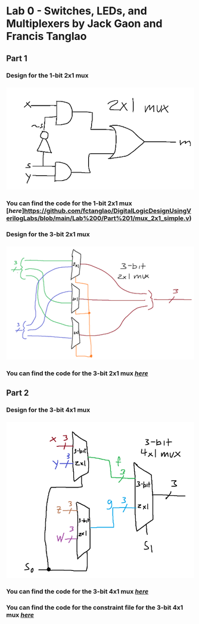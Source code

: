 # Lab 0 - Switches, LEDs, and Multiplexers by Jack Gaon and Francis Tanglao

## Part 1
### Design for the 1-bit 2x1 mux
### ![Design for the 1-bit 2x1 mux](https://github.com/fctanglao/DigitalLogicDesignUsingVerilogLabs/blob/main/Lab%200/Part%201/mux_2x1_simple%20design.png)
### You can find the code for the 1-bit 2x1 mux [*here*]https://github.com/fctanglao/DigitalLogicDesignUsingVerilogLabs/blob/main/Lab%200/Part%201/mux_2x1_simple.v)

### Design for the 3-bit 2x1 mux
### ![Design for the 3-bit 2x1 mux](https://github.com/fctanglao/DigitalLogicDesignUsingVerilogLabs/blob/main/Lab%200/Part%201/mux_2x1_3bit%20design.png)
### You can find the code for the 3-bit 2x1 mux [*here*](https://github.com/fctanglao/DigitalLogicDesignUsingVerilogLabs/blob/main/Lab%200/Part%201/mux_2x1_3bit.v)

## Part 2
### Design for the 3-bit 4x1 mux
### ![Design for the 3-bit 4x1 mux](https://github.com/fctanglao/DigitalLogicDesignUsingVerilogLabs/blob/main/Lab%200/Part%202/mux_4x1_3bit%20design.png)
### You can find the code for the 3-bit 4x1 mux [*here*](https://github.com/fctanglao/DigitalLogicDesignUsingVerilogLabs/blob/main/Lab%200/Part%202/mux_4x1_3bit.v)
### You can find the code for the constraint file for the 3-bit 4x1 mux [*here*](https://github.com/fctanglao/DigitalLogicDesignUsingVerilogLabs/blob/main/Lab%200/Part%202/Nexys-A7-100T-Master.xdc)
